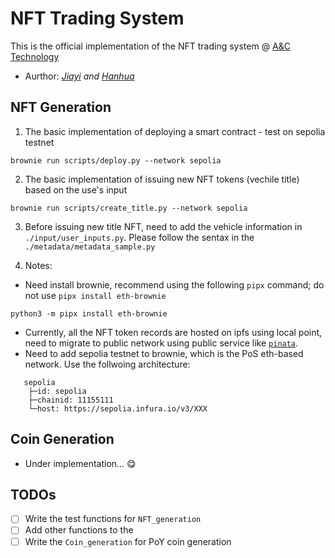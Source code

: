 # NFT Trading System
This is the official implementation of the NFT trading system @ [A&amp;C Technology](https://www.linkedin.com/company/a-c-technology-inc)

- Aurthor: _[Jiayi](https://github.com/JayLuo17/) and [Hanhua](https://github.com/HenryJiang97)_


## NFT Generation
1. The basic implementation of deploying a smart contract - test on sepolia testnet
```
brownie run scripts/deploy.py --network sepolia
```

2. The basic implementation of issuing new NFT tokens (vechile title) based on the use's input
```
brownie run scripts/create_title.py --network sepolia
```

3. Before issuing new title NFT, need to add the vehicle information in `./input/user_inputs.py`. Please follow the sentax in the `./metadata/metadata_sample.py`

3. Notes:
- Need install brownie, recommend using the following `pipx` command; do not use `pipx install eth-brownie`
```
python3 -m pipx install eth-brownie
```
- Currently, all the NFT token records are hosted on ipfs using local point, need to migrate to public network using public service like [`pinata`](https://www.pinata.cloud/).
- Need to add sepolia testnet to brownie, which is the PoS eth-based network. Use the follwoing architecture:
```
   sepolia
    ├─id: sepolia
    ├─chainid: 11155111
    └─host: https://sepolia.infura.io/v3/XXX
```

## Coin Generation

- Under implementation... :yum:

## TODOs
- [ ] Write the test functions for `NFT_generation`
- [ ] Add other functions to the 
- [ ] Write the `Coin_generation` for PoY coin generation
